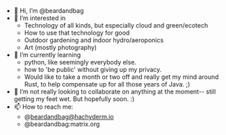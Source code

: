 - 👋 Hi, I’m @beardandbag 
- 👀 I’m interested in 
  -  Technology of all kinds, but especially cloud and green/ecotech
  -  How to use that technology for good
  -  Outdoor gardening and indoor hydro/aeroponics
  -  Art (mostly photography)
- 🌱 I’m currently learning 
  -  python, like seemingly everybody else.  
  -  how to 'be public' without giving up my privacy.
  -  Would like to take a month or two off and really get my mind around Rust, to help compensate up for all those years of Java. ;)
- 💞️ I’m not really looking to collaborate on anything at the moment-- still getting my feet wet.  But hopefully soon. :) 
- 📫 How to reach me:
  - @beardandbag@hachyderm.io
  - @beardandbag:matrix.org

<!---
beardandbag/beardandbag is a ✨ special ✨ repository because its `README.md` (this file) appears on your GitHub profile.
You can click the Preview link to take a look at your changes.
--->
